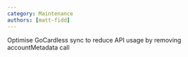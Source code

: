 ```yaml
---
category: Maintenance
authors: [matt-fidd]
---
```


Optimise GoCardless sync to reduce API usage by removing accountMetadata call
